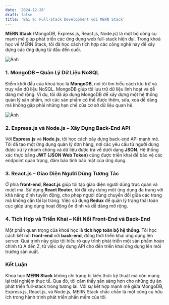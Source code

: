 ```yaml
---
date: '2024-12-26'
draft: false
title: 'Bài 9: Full-Stack Development với MERN Stack'
---
```


**MERN Stack** (MongoDB, Express.js, React.js, Node.js) là một bộ công cụ mạnh mẽ giúp phát triển các ứng dụng web full-stack hiện đại. Trong khoá học về MERN Stack, tôi đã học cách tích hợp các công nghệ này để xây dựng các ứng dụng từ đầu đến cuối.

![Ảnh](/images/mean.jpg)

### 1. MongoDB – Quản Lý Dữ Liệu NoSQL

Điểm khởi đầu của khoá học là **MongoDB**, nơi tôi tìm hiểu cách lưu trữ và truy vấn dữ liệu NoSQL. MongoDB giúp tôi lưu trữ dữ liệu linh hoạt và dễ dàng mở rộng. Ví dụ, tôi đã áp dụng MongoDB để xây dựng một hệ thống quản lý sản phẩm, nơi các sản phẩm có thể được thêm, sửa, xoá dễ dàng mà không gặp phải những hạn chế của cơ sở dữ liệu quan hệ.

![Ảnh](/images/mongo.png)

### 2. Express.js và Node.js – Xây Dựng Back-End API

Với **Express.js** và **Node.js**, tôi học cách xây dựng back-end API mạnh mẽ. Tôi đã tạo một ứng dụng quản lý đơn hàng, nơi các yêu cầu từ người dùng được xử lý nhanh chóng và dữ liệu được trả về dưới dạng **JSON**. Hệ thống xác thực bằng **JWT (JSON Web Token)** cũng được triển khai để bảo vệ các endpoint quan trọng, đảm bảo tính bảo mật của ứng dụng.

### 3. React.js – Giao Diện Người Dùng Tương Tác

Ở phía **front-end**, **React.js** giúp tôi tạo giao diện người dùng trực quan và mượt mà. Sử dụng **React Router**, tôi đã xây dựng một ứng dụng đa trang với khả năng định tuyến động, cho phép người dùng chuyển đổi giữa các trang mà không cần tải lại trang. Việc sử dụng **Redux** để quản lý trạng thái toàn cục giúp ứng dụng hoạt động ổn định và dễ dàng mở rộng.

### 4. Tích Hợp và Triển Khai – Kết Nối Front-End và Back-End

Một phần quan trọng của khoá học là **tích hợp toàn bộ hệ thống**. Tôi học cách kết nối **front-end** với **back-end**, đồng thời triển khai ứng dụng lên server. Quá trình này giúp tôi hiểu rõ quy trình phát triển một sản phẩm hoàn chỉnh từ A đến Z, từ việc xây dựng API cho đến triển khai ứng dụng lên môi trường sản xuất.

### Kết Luận

Khoá học **MERN Stack** không chỉ trang bị kiến thức kỹ thuật mà còn mang lại trải nghiệm thực tế. Qua đó, tôi cảm thấy sẵn sàng hơn cho những dự án phát triển full-stack trong tương lai. Với sự kết hợp mạnh mẽ giữa MongoDB, Express.js, React.js, và Node.js, MERN Stack chắc chắn là một công cụ hữu ích trong hành trình phát triển phần mềm của tôi.
